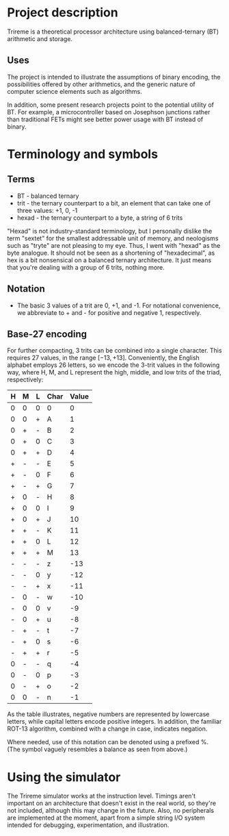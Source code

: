 # Project description

Trireme is a theoretical processor architecture using balanced-ternary (BT) arithmetic and storage.

## Uses

The project is intended to illustrate the assumptions of binary encoding, the possibilities offered by other arithmetics, and the generic nature of computer science elements such as algorithms.

In addition, some present research projects point to the potential utility of BT. For example, a microcontroller based on Josephson junctions rather than traditional FETs might see better power usage with BT instead of binary.

# Terminology and symbols

## Terms

* BT - balanced ternary
* trit - the ternary counterpart to a bit, an element that can take one of three values: +1, 0, -1
* hexad - the ternary counterpart to a byte, a string of 6 trits

"Hexad" is not industry-standard terminology, but I personally dislike the term "sextet" for the smallest addressable unit of memory, and neologisms such as "tryte" are not pleasing to my eye. Thus, I went with "hexad" as the byte analogue. It should not be seen as a shortening of "hexadecimal", as hex is a bit nonsensical on a balanced ternary architecture. It just means that you're dealing with a group of 6 trits, nothing more.

## Notation

* The basic 3 values of a trit are 0, +1, and -1. For notational convenience, we abbreviate to + and - for positive and negative 1, respectively.

## Base-27 encoding

For further compacting, 3 trits can be combined into a single character. This requires 27 values, in the range $[-13,+13]$. Conveniently, the English alphabet employs 26 letters, so we encode the 3-trit values in the following way, where H, M, and L represent the high, middle, and low trits of the triad, respectively:

| H | M | L | Char | Value |
|---|---|---|------|-------|
| 0 | 0 | 0 | 0    | 0     |
| 0 | 0 | + | A    | 1     |
| 0 | + | - | B    | 2     |
| 0 | + | 0 | C    | 3     |
| 0 | + | + | D    | 4     |
| + | - | - | E    | 5     |
| + | - | 0 | F    | 6     |
| + | - | + | G    | 7     |
| + | 0 | - | H    | 8     |
| + | 0 | 0 | I    | 9     |
| + | 0 | + | J    | 10    |
| + | + | - | K    | 11    |
| + | + | 0 | L    | 12    |
| + | + | + | M    | 13    |
| - | - | - | z    | -13   |
| - | - | 0 | y    | -12   |
| - | - | + | x    | -11   |
| - | 0 | - | w    | -10   |
| - | 0 | 0 | v    | -9    |
| - | 0 | + | u    | -8    |
| - | + | - | t    | -7    |
| - | + | 0 | s    | -6    |
| - | + | + | r    | -5    |
| 0 | - | - | q    | -4    |
| 0 | - | 0 | p    | -3    |
| 0 | - | + | o    | -2    |
| 0 | 0 | - | n    | -1    |

As the table illustrates, negative numbers are represented by lowercase letters, while capital letters encode positive integers. In addition, the familiar ROT-13 algorithm, combined with a change in case, indicates negation.

Where needed, use of this notation can be denoted using a prefixed %. (The symbol vaguely resembles a balance as seen from above.)

# Using the simulator

The Trireme simulator works at the instruction level. Timings aren't important on an architecture that doesn't exist in the real world, so they're not included, although this may change in the future. Also, no peripherals are implemented at the moment, apart from a simple string I/O system intended for debugging, experimentation, and illustration.
